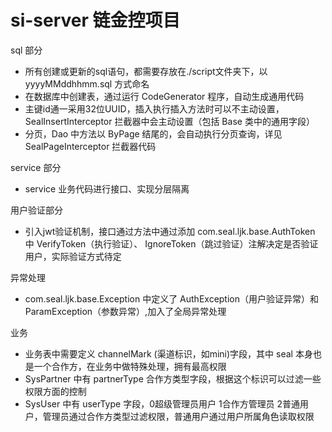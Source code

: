 # si-server 链金控项目

sql 部分

- 所有创建或更新的sql语句，都需要存放在./script文件夹下，以 yyyyMMddhhmm.sql 方式命名
- 在数据库中创建表，通过运行 CodeGenerator 程序，自动生成通用代码
- 主键id通一采用32位UUID，插入执行插入方法时可以不主动设置，SealInsertInterceptor 拦截器中会主动设置（包括 Base 类中的通用字段）
- 分页，Dao 中方法以 ByPage 结尾的，会自动执行分页查询，详见 SealPageInterceptor 拦截器代码

service 部分
- service 业务代码进行接口、实现分层隔离


用户验证部分
- 引入jwt验证机制，接口通过方法中通过添加 com.seal.ljk.base.AuthToken 中  VerifyToken（执行验证）、 IgnoreToken（跳过验证）注解决定是否验证用户，实际验证方式待定

异常处理
- com.seal.ljk.base.Exception 中定义了 AuthException（用户验证异常）和 ParamException（参数异常）,加入了全局异常处理


业务
- 业务表中需要定义 channelMark (渠道标识，如mini)字段，其中 seal 本身也是一个合作方，在业务中做特殊处理，拥有最高权限
- SysPartner 中有 partnerType 合作方类型字段，根据这个标识可以过滤一些权限方面的控制
- SysUser 中有 userType 字段，0超级管理员用户 1合作方管理员 2普通用户，管理员通过合作方类型过滤权限，普通用户通过用户所属角色读取权限
